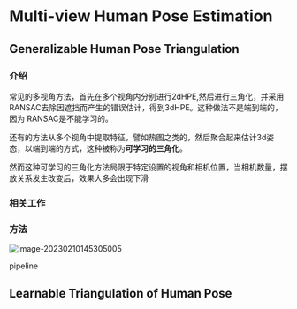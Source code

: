 # Multi-view Human Pose Estimation

## Generalizable Human Pose Triangulation

### 介绍

常见的多视角方法，首先在多个视角内分别进行2dHPE,然后进行三角化，并采用RANSAC去除因遮挡而产生的错误估计，得到3dHPE。这种做法不是端到端的，因为	RANSAC是不能学习的。

还有的方法从多个视角中提取特征，譬如热图之类的，然后聚合起来估计3d姿态，以端到端的方式，这种被称为**可学习的三角化**。

然而这种可学习的三角化方法局限于特定设置的视角和相机位置，当相机数量，摆放关系发生改变后，效果大多会出现下滑



### 相关工作





### 方法

![image-20230210145305005](C:\Users\ChenxiCui\AppData\Roaming\Typora\typora-user-images\image-20230210145305005.png)

pipeline





## Learnable Triangulation of Human Pose



